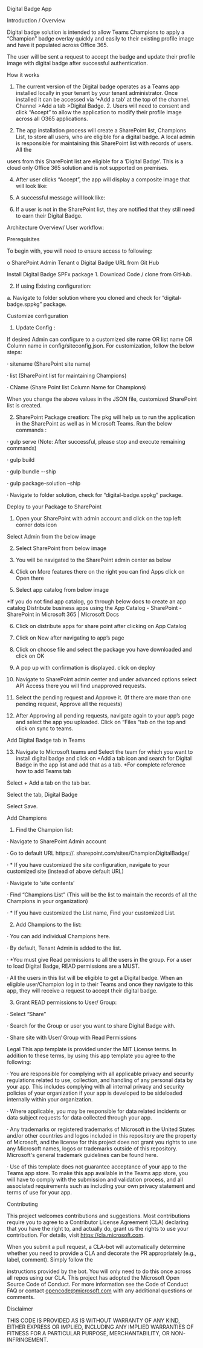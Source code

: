 Digital Badge App


Introduction / Overview

Digital badge solution is intended to allow Teams Champions to apply a “Champion” badge overlay quickly and easily to their existing profile image and have it populated across Office 365.

The user will be sent a request to accept the badge and update their profile image with digital badge after successful authentication.

How it works

1. The current version of the Digital badge operates as a Teams app installed locally in your tenant by your tenant administrator. Once installed it can be accessed via ‘+Add a tab’ at the top of the channel. Channel >Add a tab >Digital Badge. 2. Users will need to consent and click “Accept” to allow the application to modify their profile image across all O365 applications.

3. The app installation process will create a SharePoint list, Champions List, to store all users, who are eligible for a digital badge. A local admin is responsible for maintaining this SharePoint list with records of users. All the

users from this SharePoint list are eligible for a ‘Digital Badge’. This is a cloud only Office 365 solution and is not supported on premises.

4. After user clicks “Accept”, the app will display a composite image that will look like:

5. A successful message will look like:

6. If a user is not in the SharePoint list, they are notified that they still need to earn their Digital Badge.

Architecture Overview/ User workflow:

Prerequisites

To begin with, you will need to ensure access to following:

o SharePoint Admin Tenant o Digital Badge URL from Git Hub

Install Digital Badge SPFx package 1. Download Code / clone from GitHub.

2. If using Existing configuration:

a. Navigate to folder solution where you cloned and check for “digital-badge.sppkg” package.

Customize configuration

1. Update Config :

If desired Admin can configure to a customized site name OR list name OR Column name in config/siteconfig.json. For customization, follow the below steps:

· sitename (SharePoint site name)

· list (SharePoint list for maintaining Champions)

· CName (Share Point list Column Name for Champions)

When you change the above values in the JSON file, customized SharePoint list is created.

2. SharePoint Package creation: The pkg will help us to run the application in the SharePoint as well as in Microsoft Teams. Run the below commands :

· gulp serve (Note: After successful, please stop and execute remaining commands)

· gulp build

· gulp bundle --ship

· gulp package-solution –ship

· Navigate to folder solution, check for “digital-badge.sppkg” package.

Deploy to your Package to SharePoint

1. Open your SharePoint with admin account and click on the top left corner dots icon

Select Admin from the below image

2. Select SharePoint from below image

3. You will be navigated to the SharePoint admin center as below

4. Click on More features there on the right you can find Apps click on Open there

5. Select app catalog from below image

*If you do not find app catalog, go through below docs to create an app catalog Distribute business apps using the App Catalog - SharePoint - SharePoint in Microsoft 365 | Microsoft Docs

6. Click on distribute apps for share point after clicking on App Catalog
7. Click on New after navigating to app’s page

8. Click on choose file and select the package you have downloaded and click on OK

9. A pop up with confirmation is displayed. click on deploy

10. Navigate to SharePoint admin center and under advanced options select API Access there you will find unapproved requests.

11. Select the pending request and Approve it. (If there are more than one pending request, Approve all the requests)

12. After Approving all pending requests, navigate again to your app’s page and select the app you uploaded. Click on “Files “tab on the top and click on sync to teams.

Add Digital Badge tab in Teams

13. Navigate to Microsoft teams and Select the team for which you want to install digital badge and click on +Add a tab icon and search for Digital Badge in the app list and add that as a tab. *For complete reference how to add Teams tab

Select + Add a tab on the tab bar.

Select the tab, Digital Badge

Select Save.

Add Champions

1. Find the Champion list:

· Navigate to SharePoint Admin account

· Go to default URL https://<yourtenant>. sharepoint.com/sites/ChampionDigitalBadge/

· * If you have customized the site configuration, navigate to your customized site (instead of above default URL)

· Navigate to ‘site contents’

· Find “Champions List” (This will be the list to maintain the records of all the Champions in your organization)

· * If you have customized the List name, Find your customized List.

2. Add Champions to the list:

· You can add individual Champions here.

· By default, Tenant Admin is added to the list.

· *You must give Read permissions to all the users in the group. For a user to load Digital Badge, READ permissions are a MUST.

· All the users in this list will be eligible to get a Digital badge. When an eligible user/Champion log in to their Teams and once they navigate to this app, they will receive a request to accept their digital badge.

3. Grant READ permissions to User/ Group:

· Select “Share”

· Search for the Group or user you want to share Digital Badge with.

· Share site with User/ Group with Read Permissions

Legal This app template is provided under the MIT License terms. In addition to these terms, by using this app template you agree to the following:

· You are responsible for complying with all applicable privacy and security regulations related to use, collection, and handling of any personal data by your app. This includes complying with all internal privacy and security policies of your organization if your app is developed to be sideloaded internally within your organization.

· Where applicable, you may be responsible for data related incidents or data subject requests for data collected through your app.

· Any trademarks or registered trademarks of Microsoft in the United States and/or other countries and logos included in this repository are the property of Microsoft, and the license for this project does not grant you rights to use any Microsoft names, logos or trademarks outside of this repository. Microsoft's general trademark guidelines can be found here.

· Use of this template does not guarantee acceptance of your app to the Teams app store. To make this app available in the Teams app store, you will have to comply with the submission and validation process, and all associated requirements such as including your own privacy statement and terms of use for your app.

Contributing

This project welcomes contributions and suggestions. Most contributions require you to agree to a Contributor License Agreement (CLA) declaring that you have the right to, and actually do, grant us the rights to use your contribution. For details, visit https://cla.microsoft.com.

When you submit a pull request, a CLA-bot will automatically determine whether you need to provide a CLA and decorate the PR appropriately (e.g., label, comment). Simply follow the

instructions provided by the bot. You will only need to do this once across all repos using our CLA. This project has adopted the Microsoft Open Source Code of Conduct. For more information see the Code of Conduct FAQ or contact opencode@microsoft.com with any additional questions or comments.

Disclaimer

THIS CODE IS PROVIDED AS IS WITHOUT WARRANTY OF ANY KIND, EITHER EXPRESS OR IMPLIED, INCLUDING ANY IMPLIED WARRANTIES OF FITNESS FOR A PARTICULAR PURPOSE, MERCHANTABILITY, OR NON-INFRINGEMENT.
